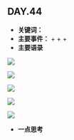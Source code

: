 ## DAY.44
+ **关键词：**
+ **主要事件：**
    + 
    + 
    + 
+ **主要语录**


![](./_image/850147769214748896.png)


![](./_image/78190402224568614.png)


![](./_image/310138153389210812.png)


![](./_image/903506591013600155.png)

![](./_image/609237610980673841.png)






+ **一点思考**